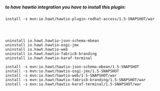 ##### to have hawtio integration you have to install this plugin:
    install -s mvn:io.hawt/hawtio-plugin-redhat-access/1.5-SNAPSHOT/war
    
    


    uninstall io.hawt.hawtio-json-schema-mbean
    uninstall io.hawt.hawtio-osgi-jmx
    uninstall io.hawt.hawtio-web
    uninstall io.hawt.hawtio-fabric8-branding
    uninstall io.hawt.hawtio-karaf-terminal
    
    install -s mvn:io.hawt/hawtio-json-schema-mbean/1.5-SNAPSHOT
    install -s mvn:io.hawt/hawtio-osgi-jmx/1.5-SNAPSHOT
    install -s mvn:io.hawt/hawtio-web/1.5-SNAPSHOT/war
    install -s mvn:io.hawt/hawtio-fabric8-branding/1.5-SNAPSHOT/war
    install -s mvn:io.hawt/hawtio-karaf-terminal/1.5-SNAPSHOT/war
